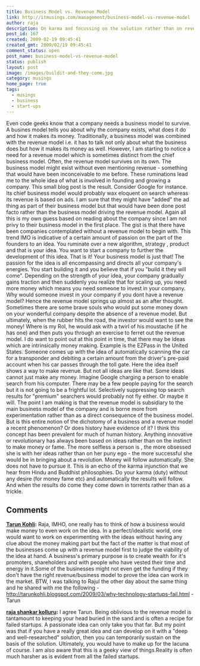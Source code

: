 ```yaml
---
title: Business Model vs. Revenue Model
link: http://itmusings.com/management/business-model-vs-revenue-model
author: raja
description: On karma and focussing on the solution rather than on revenue
post_id: 167
created: 2009-02-19 09:45:41
created_gmt: 2009/02/19 09:45:41
comment_status: open
post_name: business-model-vs-revenue-model
status: publish
layout: post
image: /images/buildit-and-they-come.jpg
category: musings
home_page: true
tags:
  - musings
  - business
  - start-ups
---
```


Even code geeks know that a company needs a business model to survive. A busines model tells you about why the company exists, what does it do and how it makes its money. Traditionally, a business model was combined with the revenue model i.e. it has to talk not only about what the business does but how it makes its money as well. However, I am starting to notice a need for a revenue model which is sometimes distinct from the chief business model. Often, the revenue model survives on its own. The business model might exist without even mentioning revenue - something that would have been inconceivable to me before. These ruminations lead me to the whole idea of what is involved in founding and growing a company. This small blog post is the result.  Consider Google for instance. Its chief business model would probably wax eloquent on search whereas its revenue is based on ads. I am sure that they might have "added" the ad thing as part of their business model but that would have been done post facto rather than the business model driving the revenue model. Again all this is my own guess based on reading about the company since I am not privy to their business model in the first place. The gist is that there have been companies contemplated without a revenue model to begin with.  This trend IMO is indicative of a certain amount of passion on the part of the founders to an idea. You ruminate over a new algorithm, strategy , product and that is your idea. You want to start a company to further the development of this idea. That is it! Your business model is just that! The passion for the idea is all encompassing and directs all your company's energies. You start building it and you believe that if you "build it they will come". Depending on the strength of your idea, your company gradually gains traction and then suddenly you realize that for scaling up, you need more money which means you need someone to invest in your company. Why would someone invest in your company if you dont have a revenue model? Hence the revenue model springs up almost as an after thought. Sometimes there are some brave souls who would put some money down on your wonderful company despite the absence of a revenue model. But ultimately, when the rubber hits the road, the investor would want to see the money! Where is my RoI, he would ask with a twirl of his moustache (if he has one) and then puts you through an exercise to ferret out the revenue model. I do want to point out at this point in time, that there may be ideas which are intrinsically money making. Example is the EZPass in the United States. Someone comes up with the idea of automatically scanning the car for a transponder and debiting a certain amount from the driver's pre-paid account when his car passes through the toll gate. Here the idea itself shows a way to make revenue. But not all ideas are like that. Some ideas cannot just make any money. Imagine Google charging a person to enable search from his computer. There may be a few people paying for the search but it is not going to be a frightful lot. Selectively suppressing top search results for "premium" searchers would probably not fly either. Or maybe it will. The point I am making is that the revenue model is subsidiary to the main business model of the company and is borne more from experimentation rather than as a direct consequence of the business model. But is this entire notion of the dichotomy of a business and a revenue model a recent phenomenon? Or does history have evidence of it? I think this concept has been prevalent for much of human history. Anything innovative or revolutionary has always been based on ideas rather than on the instinct to make money or fame. The more selfless a person is , the more obsessed she is with her ideas rather than on her puny ego - the more successful she would be in bringing about a revolution. Money will follow automatically. She does not have to pursue it. This is an echo of the karma injunction that we hear from Hindu and Buddhist philosophies. Do your karma (duty) without any desire (for money fame etc) and automatically the results will follow. And when the results do come they come down in torrents rather than as a trickle.

## Comments

**[Tarun Kohli](#1554 "2009-03-09 09:30:17"):** Raja, IMHO, one really has to think of how a business would make money to even work on the idea. In a perfect/idealistic world, one would want to work on experimenting with the ideas without having any clue about the money making part but the fact of the matter is that most of the businesses come up with a revenue model first to judge the viability of the idea at hand. A business's primary purpose is to create wealth for it's promoters, shareholders and with people who have vested their time and energy in it.Some of the businesses might not even get the funding if they don't have the right revenue/business model to prove the idea can work in the market. BTW, I was talking to Rajul the other day about the same thing and he shared with me the following - http://tarunkohli.blogspot.com/2009/03/why-technology-startups-fail.html -Tarun

**[raja shankar kolluru](#1555 "2009-03-10 03:33:00"):** I agree Tarun. Being oblivious to the revenue model is tantamount to keeping your head buried in the sand and is often a recipe for failed startups. A passionate idea can only take you that far. But my point was that if you have a really great idea and can develop on it with a "deep and well-researched" solution, then you can temporarily sustain on the basis of the solution. Ultimately, you would have to make up for the lacuna of course. I am also aware that this is a geeky view of things.Reality is often much harsher as is evident from all the failed startups.

